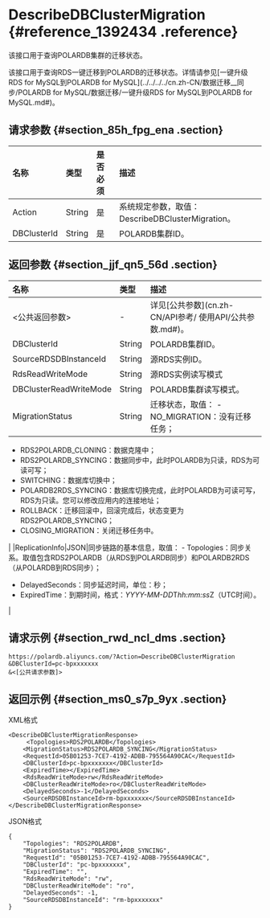# DescribeDBClusterMigration {#reference_1392434 .reference}

该接口用于查询POLARDB集群的迁移状态。

该接口用于查询RDS一键迁移到POLARDB的迁移状态。详情请参见[一键升级RDS for MySQL到POLARDB for MySQL](../../../../cn.zh-CN/数据迁移__同步/POLARDB for MySQL/数据迁移/一键升级RDS for MySQL到POLARDB for MySQL.md#)。

## 请求参数 {#section_85h_fpg_ena .section}

|名称|类型|是否必须|描述|
|:-|:-|:---|:-|
|Action|String|是|系统规定参数，取值：DescribeDBClusterMigration。|
|DBClusterId|String|是|POLARDB集群ID。|

## 返回参数 {#section_jjf_qn5_56d .section}

|名称|类型|描述|
|:-|:-|:-|
|<公共返回参数\>|-|详见[公共参数](cn.zh-CN/API参考/ 使用API/公共参数.md#)。|
|DBClusterId|String|POLARDB集群ID。|
|SourceRDSDBInstanceId|String|源RDS实例ID。|
|RdsReadWriteMode|String|源RDS实例读写模式|
|DBClusterReadWriteMode|String|POLARDB集群读写模式。|
|MigrationStatus|String|迁移状态，取值： -   NO\_MIGRATION：没有迁移任务；
-   RDS2POLARDB\_CLONING：数据克隆中；
-   RDS2POLARDB\_SYNCING：数据同步中，此时POLARDB为只读，RDS为可读可写；
-   SWITCHING：数据库切换中；
-   POLARDB2RDS\_SYNCING：数据库切换完成，此时POLARDB为可读可写，RDS为只读。您可以修改应用内的连接地址；
-   ROLLBACK：迁移回滚中，回滚完成后，状态变更为RDS2POLARDB\_SYNCING；
-   CLOSING\_MIGRATION：关闭迁移任务中。

 |
|ReplicationInfo|JSON|同步链路的基本信息，取值： -   Topologies：同步关系。取值包含RDS2POLARDB（从RDS到POLARDB同步）和POLARDB2RDS（从POLARDB到RDS同步）；
-   DelayedSeconds：同步延迟时间，单位：秒；
-   ExpiredTime：到期时间，格式：*YYYY-MM-DD*T*hh:mm:ss*Z（UTC时间）。

 |

## 请求示例 {#section_rwd_ncl_dms .section}

``` {#codeblock_3ks_syr_fdq}
https://polardb.aliyuncs.com/?Action=DescribeDBClusterMigration
&DBClusterId=pc-bpxxxxxxx
&<[公共请求参数]>
```

## 返回示例 {#section_ms0_s7p_9yx .section}

XML格式

``` {#codeblock_ocg_zr1_a6b}
<DescribeDBClusterMigrationResponse>  
     <Topologies>RDS2POLARDB</Topologies>
    <MigrationStatus>RDS2POLARDB_SYNCING</MigrationStatus>
    <RequestId>05B01253-7CE7-4192-ADBB-795564A90CAC</RequestId>
    <DBClusterId>pc-bpxxxxxxx</DBClusterId>
    <ExpiredTime></ExpiredTime>
    <RdsReadWriteMode>rw</RdsReadWriteMode>
    <DBClusterReadWriteMode>ro</DBClusterReadWriteMode>
    <DelayedSeconds>-1</DelayedSeconds>
    <SourceRDSDBInstanceId>rm-bpxxxxxxx</SourceRDSDBInstanceId>
</DescribeDBClusterMigrationResponse>
```

JSON格式

``` {#codeblock_dj3_ma9_29o}
{
    "Topologies": "RDS2POLARDB",
    "MigrationStatus": "RDS2POLARDB_SYNCING",
    "RequestId": "05B01253-7CE7-4192-ADBB-795564A90CAC",
    "DBClusterId": "pc-bpxxxxxxx",
    "ExpiredTime": "",
    "RdsReadWriteMode": "rw",
    "DBClusterReadWriteMode": "ro",
    "DelayedSeconds": -1,
    "SourceRDSDBInstanceId": "rm-bpxxxxxxx"
}
```

